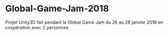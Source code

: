 # Global-Game-Jam-2018
Projet Unity3D fait pendant la Global Game Jam du 26 au 28 janvier 2018 en coopération avec 2 personnes

